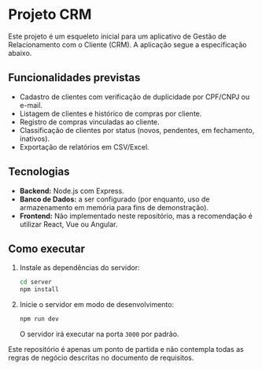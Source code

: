 # Projeto CRM

Este projeto é um esqueleto inicial para um aplicativo de Gestão de Relacionamento com o Cliente (CRM). A aplicação segue a especificação abaixo.

## Funcionalidades previstas

- Cadastro de clientes com verificação de duplicidade por CPF/CNPJ ou e-mail.
- Listagem de clientes e histórico de compras por cliente.
- Registro de compras vinculadas ao cliente.
- Classificação de clientes por status (novos, pendentes, em fechamento, inativos).
- Exportação de relatórios em CSV/Excel.

## Tecnologias

- **Backend:** Node.js com Express.
- **Banco de Dados:** a ser configurado (por enquanto, uso de armazenamento em memória para fins de demonstração).
- **Frontend:** Não implementado neste repositório, mas a recomendação é utilizar React, Vue ou Angular.

## Como executar

1. Instale as dependências do servidor:
   ```bash
   cd server
   npm install
   ```
2. Inicie o servidor em modo de desenvolvimento:
   ```bash
   npm run dev
   ```
   O servidor irá executar na porta `3000` por padrão.

Este repositório é apenas um ponto de partida e não contempla todas as regras de negócio descritas no documento de requisitos.
